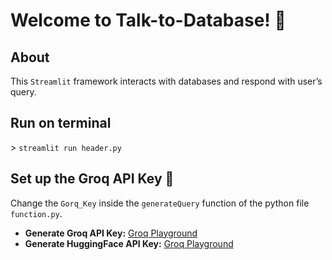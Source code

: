 # Welcome to Talk-to-Database! 🔗

## About

This `Streamlit` framework  interacts with databases and respond with user’s query.


## Run on terminal

\> `streamlit run header.py`


## Set up the Groq API Key 🔗
Change the `Gorq_Key` inside the `generateQuery` function of the python file  `function.py`. 

- **Generate Groq API Key:** [Groq Playground](https://console.groq.com/keys)
- **Generate HuggingFace API Key:** [Groq Playground](https://console.groq.com/keys)

